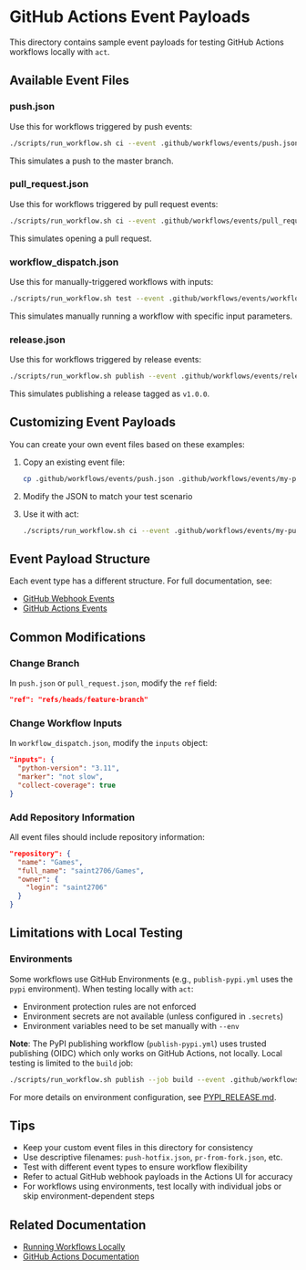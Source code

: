 # GitHub Actions Event Payloads

This directory contains sample event payloads for testing GitHub Actions workflows locally with `act`.

## Available Event Files

### push.json

Use this for workflows triggered by push events:

```bash
./scripts/run_workflow.sh ci --event .github/workflows/events/push.json
```

This simulates a push to the master branch.

### pull_request.json

Use this for workflows triggered by pull request events:

```bash
./scripts/run_workflow.sh ci --event .github/workflows/events/pull_request.json
```

This simulates opening a pull request.

### workflow_dispatch.json

Use this for manually-triggered workflows with inputs:

```bash
./scripts/run_workflow.sh test --event .github/workflows/events/workflow_dispatch.json
```

This simulates manually running a workflow with specific input parameters.

### release.json

Use this for workflows triggered by release events:

```bash
./scripts/run_workflow.sh publish --event .github/workflows/events/release.json
```

This simulates publishing a release tagged as `v1.0.0`.

## Customizing Event Payloads

You can create your own event files based on these examples:

1. Copy an existing event file:

   ```bash
   cp .github/workflows/events/push.json .github/workflows/events/my-push.json
   ```

1. Modify the JSON to match your test scenario

1. Use it with act:

   ```bash
   ./scripts/run_workflow.sh ci --event .github/workflows/events/my-push.json
   ```

## Event Payload Structure

Each event type has a different structure. For full documentation, see:

- [GitHub Webhook Events](https://docs.github.com/en/developers/webhooks-and-events/webhooks/webhook-events-and-payloads)
- [GitHub Actions Events](https://docs.github.com/en/actions/using-workflows/events-that-trigger-workflows)

## Common Modifications

### Change Branch

In `push.json` or `pull_request.json`, modify the `ref` field:

```json
"ref": "refs/heads/feature-branch"
```

### Change Workflow Inputs

In `workflow_dispatch.json`, modify the `inputs` object:

```json
"inputs": {
  "python-version": "3.11",
  "marker": "not slow",
  "collect-coverage": true
}
```

### Add Repository Information

All event files should include repository information:

```json
"repository": {
  "name": "Games",
  "full_name": "saint2706/Games",
  "owner": {
    "login": "saint2706"
  }
}
```

## Limitations with Local Testing

### Environments

Some workflows use GitHub Environments (e.g., `publish-pypi.yml` uses the `pypi` environment). When testing locally with `act`:

- Environment protection rules are not enforced
- Environment secrets are not available (unless configured in `.secrets`)
- Environment variables need to be set manually with `--env`

**Note**: The PyPI publishing workflow (`publish-pypi.yml`) uses trusted publishing (OIDC) which only works on GitHub Actions, not locally. Local testing is limited to the `build` job:

```bash
./scripts/run_workflow.sh publish --job build --event .github/workflows/events/release.json
```

For more details on environment configuration, see [PYPI_RELEASE.md](../../../docs/deployment/PYPI_RELEASE.md).

## Tips

- Keep your custom event files in this directory for consistency
- Use descriptive filenames: `push-hotfix.json`, `pr-from-fork.json`, etc.
- Test with different event types to ensure workflow flexibility
- Refer to actual GitHub webhook payloads in the Actions UI for accuracy
- For workflows using environments, test locally with individual jobs or skip environment-dependent steps

## Related Documentation

- [Running Workflows Locally](../../../docs/development/LOCAL_WORKFLOWS.md)
- [GitHub Actions Documentation](https://docs.github.com/en/actions)
